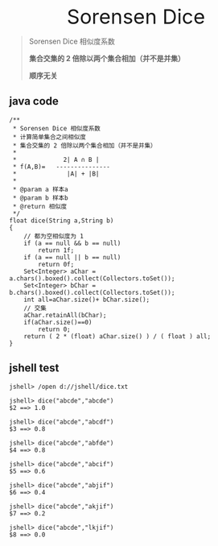 <div style="text-align: center;font-size: 40px;">Sorensen Dice</div>

> Sorensen Dice 相似度系数
> 
> **集合交集的 2 倍除以两个集合相加（并不是并集）**
>
> **顺序无关**

## java code

```jshelllanguage
/**
 * Sorensen Dice 相似度系数
 * 计算简单集合之间相似度
 * 集合交集的 2 倍除以两个集合相加（并不是并集）
 *
 *             2| A ∩ B |
 * f(A,B)=   ---------------
 *              |A| + |B|
 *
 * @param a 样本a
 * @param b 样本b
 * @return 相似度
 */
float dice(String a,String b)
{
    // 都为空相似度为 1
    if (a == null && b == null)
        return 1f;
    if (a == null || b == null)
        return 0f;
    Set<Integer> aChar = a.chars().boxed().collect(Collectors.toSet());
    Set<Integer> bChar = b.chars().boxed().collect(Collectors.toSet());
    int all=aChar.size()+ bChar.size();
    // 交集
    aChar.retainAll(bChar);
    if(aChar.size()==0)
        return 0;
    return ( 2 * (float) aChar.size() ) / ( float ) all;
}
```


## jshell test

```shell
jshell> /open d://jshell/dice.txt

jshell> dice("abcde","abcde")
$2 ==> 1.0

jshell> dice("abcde","abcdf")
$3 ==> 0.8

jshell> dice("abcde","abfde")
$4 ==> 0.8

jshell> dice("abcde","abcif")
$5 ==> 0.6

jshell> dice("abcde","abjif")
$6 ==> 0.4

jshell> dice("abcde","akjif")
$7 ==> 0.2

jshell> dice("abcde","lkjif")
$8 ==> 0.0
```
